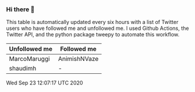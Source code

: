 ### Hi there 👋

This table is automatically updated every six hours with a list of Twitter users who have followed me and unfollowed me. I used Github Actions, the Twitter API, and the python package tweepy to automate this workflow.

| Unfollowed me |  Followed me |
| --- | --- |
|MarcoMaruggi|AnimishNVaze|
|shaudimh|-|
Wed Sep 23 12:07:17 UTC 2020

